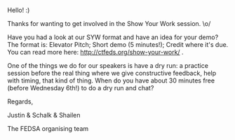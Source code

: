 Hello! :)

Thanks for wanting to get involved in the Show Your Work session. \o/

Have you had a look at our SYW format and have an idea for your demo? The format is: Elevator Pitch; Short demo (5 minutes!); Credit where it's due. You can read more here: http://ctfeds.org/show-your-work/ .

One of the things we do for our speakers is have a dry run: a practice session before the real thing where we give constructive feedback, help with timing, that kind of thing. When do you have about 30 minutes free (before Wednesday 6th!) to do a dry run and chat?


Regards,

Justin & Schalk & Shailen

The FEDSA organising team
